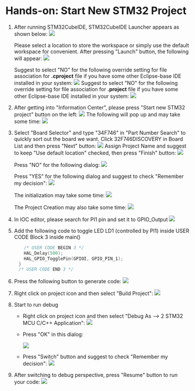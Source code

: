 # Hands-on: Start New STM32 Project

1. After running STM32CubeIDE, STM32CubeIDE Launcher appears as shown below:
   ![](../../docs/imgs/hands-on/01-000.png)

   Please select a location to store the workspace or simply use the default workspace for convenient. After pressing "Launch" button, the following will appear:
![](../../docs/imgs/hands-on/01-001.png)
   
   Suggest to select "NO" for the following override setting for file association for **.cproject** file if you have some other Eclipse-base IDE installed in your system:
   ![](../../docs/imgs/hands-on/01-002.png)
   Suggest to select "NO" for the following override setting for file association for **.project** file if you have some other Eclipse-base IDE installed in your system:
   ![](../../docs/imgs/hands-on/01-003.png)
   
   
   
2. After getting into "Information Center", please press "Start new STM32 project" button on the left:
   ![](../../docs/imgs/hands-on/01-004.png)
   The following will pop up and may take some time:
   ![](../../docs/imgs/hands-on/01-005.png)
   
   
   
3. Select "Board Selector" and type "34F746" in "Part Number Search" to quickly sort out the board we want. Click 32F746DISCOVERY in Board List and then press "Next" button:
   ![](../../docs/imgs/hands-on/01-006.png)
   Assign Project Name and suggest to keep "Use default location" checked, then press "Finish" button:
   ![](../../docs/imgs/hands-on/01-007.png)

   Press "NO" for the following dialog:
   ![](../../docs/imgs/hands-on/01-008.png)

   Press "YES" for the following dialog and suggest to check "Remember my decision":
   ![](../../docs/imgs/hands-on/01-009.png)

   The initialization may take some time:
   ![](../../docs/imgs/hands-on/01-010.png)

   The Project Creation may also take some time:
   ![](../../docs/imgs/hands-on/01-011.png)
   
   
   
4. In IOC editor, please search for PI1 pin and set it to GPIO_Output
   ![](../../docs/imgs/hands-on/01-013_PI1.png)

5. Add the following code to toggle LED LD1 (controlled by PI1) inside USER CODE Block 3 inside main()
   
```c
       /* USER CODE BEGIN 3 */
       HAL_Delay(500);
       HAL_GPIO_TogglePin(GPIOI, GPIO_PIN_1);
     }
     /* USER CODE END 3 */
```

   

6. Press the following button to generate code:
   ![](../../docs/imgs/hands-on/01-014_GenerateCode.png)
   
   
   
7. Right click on project icon and then select "Build Project":
   ![](../../docs/imgs/hands-on/01-020_BuildProject.png)
   
   
   
8. Start to run debug

   * Right click on project icon and then select "Debug As --> 2 STM32 MCU C/C++ Application":
     ![](../../docs/imgs/hands-on/01-030_DebugAs.png)

   * Press "OK" in this dialog:

     ![](../../docs/imgs/hands-on/01-031.png)

   * Press "Switch" button and suggest to check "Remember my decision":
     ![](../../docs/imgs/hands-on/01-032_SwitchToDebugPerspective.png)
   
   
   
9. After switching to debug perspective, press "Resume" button to run your code:
   ![](../../docs/imgs/hands-on/01-041_RunDebug.png)
